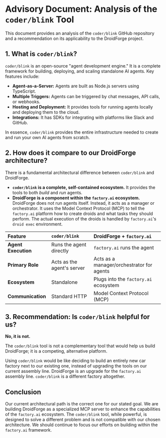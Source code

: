 # Advisory Document: Analysis of the `coder/blink` Tool

This document provides an analysis of the `coder/blink` GitHub repository and a recommendation on its applicability to the DroidForge project.

## 1. What is `coder/blink`?

`coder/blink` is an open-source "agent development engine." It is a complete framework for building, deploying, and scaling standalone AI agents. Key features include:

*   **Agent-as-a-Server:** Agents are built as Node.js servers using TypeScript.
*   **Multiple Triggers:** Agents can be triggered by chat messages, API calls, or webhooks.
*   **Hosting and Deployment:** It provides tools for running agents locally and deploying them to the cloud.
*   **Integrations:** It has SDKs for integrating with platforms like Slack and GitHub.

In essence, `coder/blink` provides the entire infrastructure needed to create and run your own AI agents from scratch.

## 2. How does it compare to our DroidForge architecture?

There is a fundamental architectural difference between `coder/blink` and DroidForge.

*   **`coder/blink` is a complete, self-contained ecosystem.** It provides the tools to both *build* and *run* agents.
*   **DroidForge is a component within the `factory.ai` ecosystem.** DroidForge does not run agents itself. Instead, it acts as a manager or orchestrator. It uses the Model Context Protocol (MCP) to tell the `factory.ai` platform how to create droids and what tasks they should perform. The actual execution of the droids is handled by `factory.ai`'s `droid exec` environment.

| Feature | `coder/blink` | DroidForge + `factory.ai` |
| :--- | :--- | :--- |
| **Agent Execution** | Runs the agent directly | `factory.ai` runs the agent |
| **Primary Role** | Acts as the agent's server | Acts as a manager/orchestrator for agents |
| **Ecosystem** | Standalone | Plugs into the `factory.ai` ecosystem |
| **Communication** | Standard HTTP | Model Context Protocol (MCP) |

## 3. Recommendation: Is `coder/blink` helpful for us?

**No, it is not.**

The `coder/blink` tool is not a complementary tool that would help us build DroidForge; it is a competing, alternative platform.

Using `coder/blink` would be like deciding to build an entirely new car factory next to our existing one, instead of upgrading the tools on our current assembly line. DroidForge is an upgrade for the `factory.ai` assembly line. `coder/blink` is a different factory altogether.

## Conclusion

Our current architectural path is the correct one for our stated goal. We are building DroidForge as a specialized MCP server to enhance the capabilities of the `factory.ai` ecosystem. The `coder/blink` tool, while powerful, is designed to solve a different problem and is not compatible with our chosen architecture. We should continue to focus our efforts on building within the `factory.ai` framework.